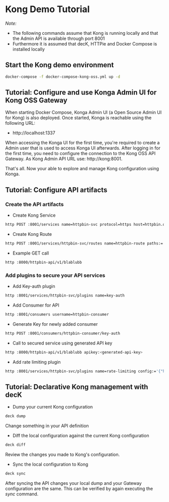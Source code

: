 # Kong Demo Tutorial

*Note:*

* The following commands assume that Kong is running locally and that the Admin API is available through port 8001
* Furthermore it is assumed that decK, HTTPie and Docker Compose is installed locally

## Start the Kong demo environment

```bash
docker-compose -f docker-compose-kong-oss.yml up -d
```

## Tutorial: Configure and use Konga Admin UI for Kong OSS Gateway

When starting Docker Compose, Konga Admin UI (a Open Source Admin UI for Kong) is also deployed. Once started, Konga is reachable using the following URL: 

* http://localhost:1337

When accessing the Konga UI for the first time, you're required to create a Admin user that is used to access Konga UI afterwards. After logging in for the first time, you need to configure the connection to the Kong OSS API Gateway. As Kong Admin API URL use: http://kong:8001.

That's all. Now your able to explore and manage Kong configuration using Konga.

## Tutorial: Configure API artifacts

### Create the API artifacts

* Create Kong Service

```bash
http POST :8001/services name=httpbin-svc protocol=https host=httpbin.org port:=443 path=/anything
```

* Create Kong Route

```bash
http POST :8001/services/httpbin-svc/routes name=httpbin-route paths:='["/httpbin-api/v1"]'
```

* Example GET call

```bash
http :8000/httpbin-api/v1/blablubb
```

### Add plugins to secure your API services

* Add Key-auth plugin

```bash
http :8001/services/httpbin-svc/plugins name=key-auth
```

* Add Consumer for API

```bash
http :8001/consumers username=httpbin-consumer
```

* Generate Key for newly added consumer

```bash
http POST :8001/consumers/httpbin-consumer/key-auth
```

* Call to secured service using generated API key

```bash
http :8000/httpbin-api/v1/blablubb apikey:<generated-api-key>
```

* Add rate limiting plugin

```bash
http :8001/services/httpbin-svc/plugins name=rate-limiting config:='{"hour":10}'
```

## Tutorial: Declarative Kong management with decK

* Dump your current Kong configuration

```bash
deck dump
```

Change something in your API definition

* Diff the local configuration against the current Kong configuration

```bash
deck diff
```

Review the changes you made to Kong's configuration.

* Sync the local configuration to Kong

```bash
deck sync
```

After syncing the API changes your local dump and your Gateway configuration are the same. This can be verified by again executing the _sync_ command. 